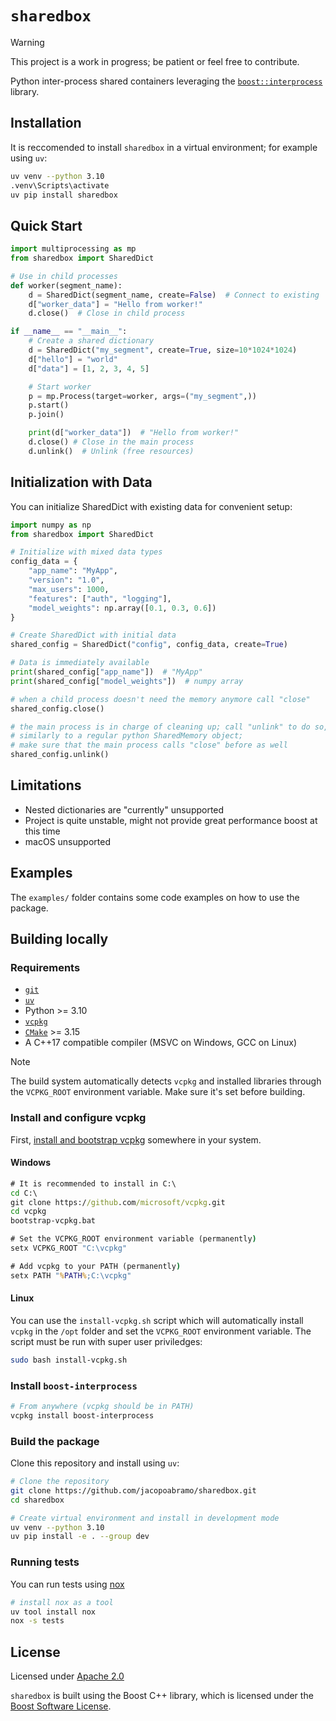 # `sharedbox`

> [!WARNING]
> This project is a work in progress; be patient or feel free to contribute.

Python inter-process shared containers leveraging the [`boost::interprocess`](https://www.boost.org/doc/libs/latest/doc/html/interprocess.html) library.

## Installation

It is reccomended to install `sharedbox` in a virtual environment; for example using `uv`:

```sh
uv venv --python 3.10
.venv\Scripts\activate
uv pip install sharedbox
```

## Quick Start

```python
import multiprocessing as mp
from sharedbox import SharedDict

# Use in child processes
def worker(segment_name):
    d = SharedDict(segment_name, create=False)  # Connect to existing
    d["worker_data"] = "Hello from worker!"
    d.close()  # Close in child process

if __name__ == "__main__":
    # Create a shared dictionary
    d = SharedDict("my_segment", create=True, size=10*1024*1024)
    d["hello"] = "world"
    d["data"] = [1, 2, 3, 4, 5]

    # Start worker
    p = mp.Process(target=worker, args=("my_segment",))
    p.start()
    p.join()

    print(d["worker_data"])  # "Hello from worker!"
    d.close() # Close in the main process
    d.unlink()  # Unlink (free resources)
```

## Initialization with Data

You can initialize SharedDict with existing data for convenient setup:

```python
import numpy as np
from sharedbox import SharedDict

# Initialize with mixed data types
config_data = {
    "app_name": "MyApp",
    "version": "1.0",
    "max_users": 1000,
    "features": ["auth", "logging"],
    "model_weights": np.array([0.1, 0.3, 0.6])
}

# Create SharedDict with initial data
shared_config = SharedDict("config", config_data, create=True)

# Data is immediately available
print(shared_config["app_name"])  # "MyApp"
print(shared_config["model_weights"])  # numpy array

# when a child process doesn't need the memory anymore call "close"
shared_config.close()

# the main process is in charge of cleaning up; call "unlink" to do so,
# similarly to a regular python SharedMemory object;
# make sure that the main process calls "close" before as well
shared_config.unlink()
```

## Limitations

- Nested dictionaries are "currently" unsupported
- Project is quite unstable, might not provide great performance boost at this time
- macOS unsupported

## Examples

The `examples/` folder contains some code examples on how to use the package.

## Building locally

### Requirements

- [`git`](https://git-scm.com/downloads)
- [`uv`](https://docs.astral.sh/uv/getting-started/installation/)
- Python >= 3.10
- [`vcpkg`](https://vcpkg.io/en/)
- [`CMake`](https://cmake.org/download/) >= 3.15
- A C++17 compatible compiler (MSVC on Windows, GCC on Linux)

> [!NOTE]
> The build system automatically detects `vcpkg` and installed libraries through the `VCPKG_ROOT` environment variable.
> Make sure it's set before building.

### Install and configure vcpkg

First, [install and bootstrap vcpkg](https://learn.microsoft.com/en-us/vcpkg/get_started/get-started?pivots=shell-cmd) somewhere in your system.

#### Windows
```cmd
# It is recommended to install in C:\
cd C:\
git clone https://github.com/microsoft/vcpkg.git
cd vcpkg
bootstrap-vcpkg.bat

# Set the VCPKG_ROOT environment variable (permanently)
setx VCPKG_ROOT "C:\vcpkg"

# Add vcpkg to your PATH (permanently)
setx PATH "%PATH%;C:\vcpkg"
```

#### Linux
You can use the `install-vcpkg.sh` script which will
automatically install `vcpkg` in the `/opt` folder
and set the `VCPKG_ROOT` environment variable.
The script must be run with super user priviledges:

```bash
sudo bash install-vcpkg.sh
```

### Install `boost-interprocess`

```bash
# From anywhere (vcpkg should be in PATH)
vcpkg install boost-interprocess
```

### Build the package

Clone this repository and install using `uv`:

```bash
# Clone the repository
git clone https://github.com/jacopoabramo/sharedbox.git
cd sharedbox

# Create virtual environment and install in development mode
uv venv --python 3.10
uv pip install -e . --group dev
```

### Running tests

You can run tests using [nox](https://nox.thea.codes/en/stable/index.html)

```bash
# install nox as a tool
uv tool install nox
nox -s tests
```

## License

Licensed under [Apache 2.0](./LICENSE)

`sharedbox` is built using the Boost C++ library, which is licensed under the [Boost Software License](https://boost.org.cpp.al/LICENSE_1_0.txt).
